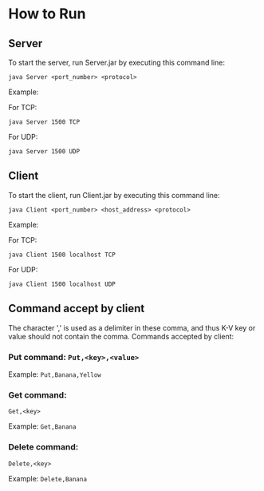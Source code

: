 # How to Run

## Server
To start the server, run Server.jar by executing this command line:
```
java Server <port_number> <protocol>
```
Example:

For TCP:

```java Server 1500 TCP```

For UDP:

```java Server 1500 UDP```


## Client
To start the client, run Client.jar by executing this command line:

```
java Client <port_number> <host_address> <protocol>
```


Example:

For TCP:

```java Client 1500 localhost TCP```

For UDP:

```java Client 1500 localhost UDP```

## Command accept by client

The character ',' is used as a delimiter in these comma, and thus K-V key or value should not contain the comma. Commands accepted by client:

### Put command:  ```Put,<key>,<value>```

Example: ```Put,Banana,Yellow```   

### Get command: 
```Get,<key>```

Example: ```Get,Banana```

### Delete command:
```Delete,<key>```

Example: ```Delete,Banana```